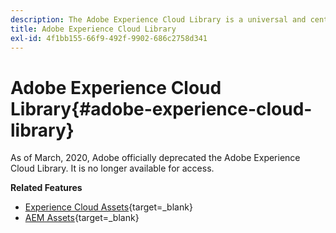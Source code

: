 ```yaml
---
description: The Adobe Experience Cloud Library is a universal and centralized experience for storing, finding, and selecting assets across Adobe Experience Cloud Solutions.
title: Adobe Experience Cloud Library
exl-id: 4f1bb155-66f9-492f-9902-686c2758d341
---
```

# Adobe Experience Cloud Library{#adobe-experience-cloud-library}

As of March, 2020, Adobe officially deprecated the Adobe Experience Cloud Library. It is no longer available for access.

**Related Features**

* [Experience Cloud Assets](https://experienceleague.adobe.com/docs/core-services/interface/services/assets/experience-cloud-assets.html){target=_blank}
* [AEM Assets](https://experienceleague.adobe.com/docs/experience-manager-cloud-service/content/assets/home.html){target=_blank}
